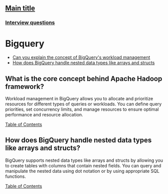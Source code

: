 ## [Main title](../README.md)
### [Interview questions](full.md)

# Bigquery
+ [Can you explain the concept of BigQuery's workload management](#Can-you-explain-the-concept-of-BigQuery's-workload-management)
+ [How does BigQuery handle nested data types like arrays and structs](#How-does-BigQuery-handle-nested-data-types-like-arrays-and-structs)

## What is the core concept behind Apache Hadoop framework?
Workload management in BigQuery allows you to allocate and prioritize resources for different types of queries or workloads. You can define query priorities, set concurrency limits, and manage resources to ensure optimal performance and resource allocation.

[Table of Contents](#Bigquery)

## How does BigQuery handle nested data types like arrays and structs?
BigQuery supports nested data types like arrays and structs by allowing you to create tables with columns that contain nested fields. You can query and manipulate the nested data using dot notation or by using appropriate SQL functions.

[Table of Contents](#Bigquery)
